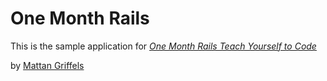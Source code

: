 # One Month Rails

This is the sample application for
[*One Month Rails Teach Yourself to Code*](http://onemonthrails.com)

by [Mattan Griffels](http://mattangriffels.com)
